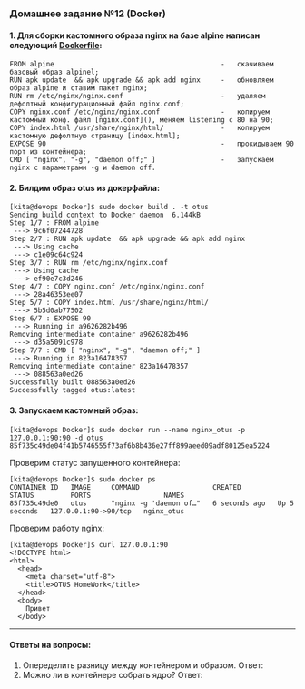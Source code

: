 ### Домашнее задание №12 (Docker)
#### 1. Для сборки кастомного образа nginx на базе alpine написан следующий [Dockerfile]():
```console
FROM alpine                                         -   скачиваем базовый образ alpinel;
RUN apk update  && apk upgrade && apk add nginx     -   обновляем образ alpine и ставим пакет nginx;
RUN rm /etc/nginx/nginx.conf                        -   удаляем дефолтный конфигурационный файл nginx.conf;
COPY nginx.conf /etc/nginx/nginx.conf               -   копируем кастомный конф. файл [nginx.conf](), меняем listening с 80 на 90;
COPY index.html /usr/share/nginx/html/              -   копируем кастомную дефолтную страницу [index.html];
EXPOSE 90                                           -   прокидываем 90 порт из контейнера;
CMD [ "nginx", "-g", "daemon off;" ]                -   запускаем nginx c параметрами -g и daemon off.
```

#### 2. Билдим образ otus из докерфайла:
```console
[kita@devops Docker]$ sudo docker build . -t otus
Sending build context to Docker daemon  6.144kB
Step 1/7 : FROM alpine
 ---> 9c6f07244728
Step 2/7 : RUN apk update  && apk upgrade && apk add nginx
 ---> Using cache
 ---> c1e09c64c924
Step 3/7 : RUN rm /etc/nginx/nginx.conf
 ---> Using cache
 ---> ef90e7c3d246
Step 4/7 : COPY nginx.conf /etc/nginx/nginx.conf
 ---> 28a46353ee07
Step 5/7 : COPY index.html /usr/share/nginx/html/
 ---> 5b5d0ab77502
Step 6/7 : EXPOSE 90
 ---> Running in a9626282b496
Removing intermediate container a9626282b496
 ---> d35a5091c978
Step 7/7 : CMD [ "nginx", "-g", "daemon off;" ]
 ---> Running in 823a16478357
Removing intermediate container 823a16478357
 ---> 088563a0ed26
Successfully built 088563a0ed26
Successfully tagged otus:latest
```

#### 3. Запускаем кастомный образ:
```console
[kita@devops Docker]$ sudo docker run --name nginx_otus -p 127.0.0.1:90:90 -d otus
85f735c49de04f41b5746555f73af6b8b436e27ff899aeed09adf80125ea5224
```
Проверим статус запущенного контейнера:
```console
[kita@devops Docker]$ sudo docker ps
CONTAINER ID   IMAGE     COMMAND                  CREATED         STATUS         PORTS                  NAMES
85f735c49de0   otus      "nginx -g 'daemon of…"   6 seconds ago   Up 5 seconds   127.0.0.1:90->90/tcp   nginx_otus
```
Проверим работу nginx:
```console
[kita@devops Docker]$ curl 127.0.0.1:90
<!DOCTYPE html>
<html>
  <head>
    <meta charset="utf-8">
    <title>OTUS HomeWork</title>
  </head>
  <body>
    Привет
  </body>
```
___
#### Ответы на вопросы:
1. Опеределить разницу между контейнером и образом.
Ответ:
2. Можно ли в контейнере собрать ядро?
Ответ:

